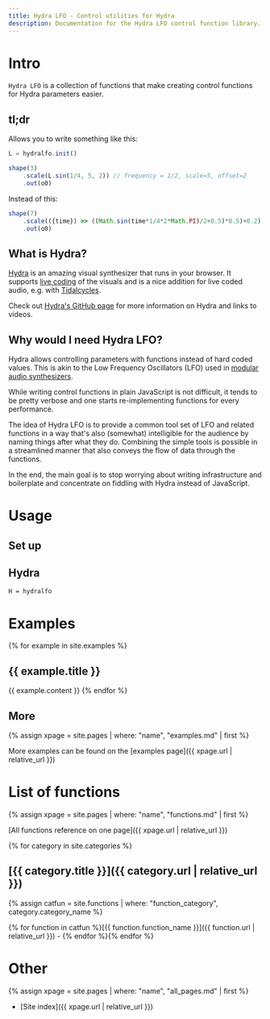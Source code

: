 ```yaml
---
title: Hydra LFO - Control utilities for Hydra
description: Documentation for the Hydra LFO control function library.
---
```

# Intro

`Hydra LFO` is a collection of functions that make creating control functions
for Hydra parameters easier.

## tl;dr

Allows you to write something like this:

```javascript
L = hydralfo.init()

shape(3)
    .scale(L.sin(1/4, 5, 2)) // frequency = 1/2, scale=5, offset=2
    .out(o0)
```

Instead of this:

```javascript
shape(7)
    .scale(({time}) => ((Math.sin(time*1/4*2*Math.PI)/2+0.5)*0.5)+0.2)
    .out(o0)
```

## What is Hydra?

[Hydra](https://github.com/ojack/hydra) is an amazing visual synthesizer that
runs in your browser. It supports [live coding](https://en.wikipedia.org/wiki/Live_coding)
of the visuals and is a nice addition for live coded audio, e.g. with [Tidalcycles](https://github.com/tidalcycles/tidal).

Check out [Hydra's GitHub page](https://github.com/ojack/hydra) for more
information on Hydra and links to videos.

## Why would I need Hydra LFO?

Hydra allows controlling parameters with functions instead of hard coded values.
This is akin to the Low Frequency Oscillators (LFO) used in
[modular audio synthesizers](https://en.wikipedia.org/wiki/Modular_synthesizer).

While writing control functions in plain JavaScript is not difficult, it tends
to be pretty verbose and one starts re-implementing functions for every
performance.

The idea of Hydra LFO is to provide a common tool set of LFO and related
functions in a way that's also (somewhat) intelligible for the audience by
naming things after what they do. Combining the simple tools is possible in
a streamlined manner that also conveys the flow of data through the functions.

In the end, the main goal is to stop worrying about writing infrastructure and
boilerplate and concentrate on fiddling with Hydra instead of JavaScript.

# Usage



## Set up

## Hydra

```
H = hydralfo
```

# Examples

{% for example in site.examples %}
## {{ example.title }}
{{ example.content }}
{% endfor %}

## More

{% assign xpage = site.pages | where: "name", "examples.md" | first %}

More examples can be found on the [examples page]({{ xpage.url | relative_url }})

# List of functions

{% assign xpage = site.pages | where: "name", "functions.md" | first %}

[All functions reference on one page]({{ xpage.url | relative_url }})

{% for category in site.categories %}
## [{{ category.title }}]({{ category.url | relative_url }})

{% assign catfun = site.functions | where: "function_category", category.category_name %}

{% for function in catfun %}[{{ function.function_name }}]({{ function.url | relative_url }}) - {% endfor %}{% endfor %}

# Other

{% assign xpage = site.pages | where: "name", "all_pages.md" | first %}

 * [Site index]({{ xpage.url | relative_url }})
